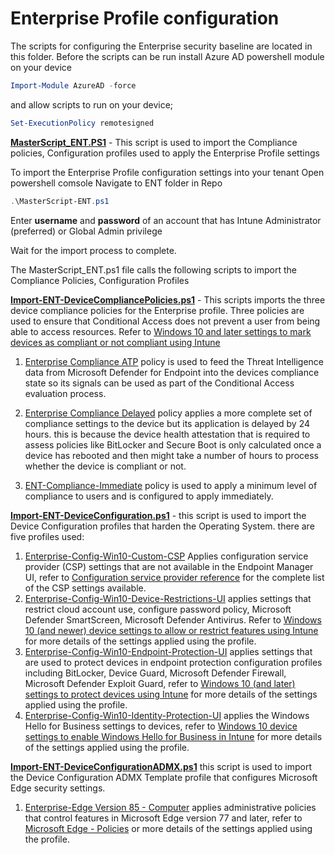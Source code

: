 
# Enterprise Profile configuration

The scripts for configuring the Enterprise security baseline are located in this folder. 
Before the scripts can be run install Azure AD powershell module on your device

```powershell
Import-Module AzureAD -force
```
and allow scripts to run on your device;
```powershell
Set-ExecutionPolicy remotesigned
```

[**MasterScript_ENT.PS1**](MasterScript-ENT.ps1) - This script is used to import the Compliance policies, Configuration profiles used to apply the Enterprise Profile settings
   
   To import the Enterprise Profile configuration settings into your tenant
   Open powershell comsole
   Navigate to ENT folder in Repo 
   ```powershell
   .\MasterScript-ENT.ps1
   ```
    
Enter **username** and **password** of an account that has Intune Administrator (preferred) or Global Admin privilege

Wait for the import process to complete.

The MasterScript_ENT.ps1 file calls the following scripts to import the Compliance Policies, Configuration Profiles



[**Import-ENT-DeviceCompliancePolicies.ps1**](Import-ENT-DeviceCompliancePolicies.ps1) - This scripts imports the three device compliance policies for the Enterprise profile. Three policies are used to ensure that Conditional Access does not prevent a user from being able to access resources. Refer to [Windows 10 and later settings to mark devices as compliant or not compliant using Intune](https://docs.microsoft.com/en-us/mem/intune/protect/compliance-policy-create-windows)
   
   1. [Enterprise Compliance ATP](JSON/DeviceCompliance/ENT-Compliance-ATP.json) policy is used to feed the Threat Intelligence data from Microsoft Defender for Endpoint into the devices compliance state so its signals can be used as part of the Conditional Access evaluation process.

   2. [Enterprise Compliance Delayed](JSON/DeviceCompliance/ENT-Compliance-Delayed.json) policy applies a more complete set of compliance settings to the device but its application is delayed by 24 hours.  this is because the device health attestation that is required to assess policies like BitLocker and Secure Boot is only calculated once a device has rebooted and then might take a number of hours to process whether the device is compliant or not.

   3. [ENT-Compliance-Immediate](JSON/DeviceCompliance/ENT-Compliance-Immediate.json) policy is used to apply a minimum level of compliance to users and is configured to apply immediately.

[**Import-ENT-DeviceConfiguration.ps1**](Import-ENT-DeviceConfiguration.ps1) - this script is used to import the Device Configuration profiles that harden the Operating System. there are five profiles used:
1.  [Enterprise-Config-Win10-Custom-CSP](JSON/DeviceConfiguration/Enterprise-Config-Win10-Custom-CSP_17-11-2020-17-00-43.json) Applies configuration service provider (CSP) settings that are not available in the Endpoint Manager UI, refer to [Configuration service provider reference](https://docs.microsoft.com/en-us/windows/client-management/mdm/configuration-service-provider-reference) for the complete list of the CSP settings available.
2.  [Enterprise-Config-Win10-Device-Restrictions-UI](JSON/DeviceConfiguration/Enterprise-Config-Win10-Device-Restrictions-UI_17-11-2020-17-00-43.json) applies settings that restrict cloud account use, configure password policy, Microsoft Defender SmartScreen, Microsoft Defender Antivirus.  Refer to [Windows 10 (and newer) device settings to allow or restrict features using Intune](https://docs.microsoft.com/en-us/mem/intune/configuration/device-restrictions-windows-10) for more details of the settings applied using the profile.
3.  [Enterprise-Config-Win10-Endpoint-Protection-UI](JSON/DeviceConfiguration/Enterprise-Config-Win10-Endpoint-Protection-UI_17-11-2020-17-00-43.json) applies settings that are used to protect devices in endpoint protection configuration profiles including BitLocker, Device Guard, Microsoft Defender Firewall, Microsoft Defender Exploit Guard, refer to [Windows 10 (and later) settings to protect devices using Intune](https://docs.microsoft.com/en-us/mem/intune/protect/endpoint-protection-windows-10?toc=/intune/configuration/toc.json&bc=/intune/configuration/breadcrumb/toc.json) for more details of the settings applied using the profile.
4.  [Enterprise-Config-Win10-Identity-Protection-UI](JSON/DeviceConfiguration/Enterprise-Config-Win10-Identity-Protection-UI_17-11-2020-17-00-43.json) applies the Windows Hello for Business settings to devices, refer to [Windows 10 device settings to enable Windows Hello for Business in Intune](https://docs.microsoft.com/en-us/mem/intune/protect/identity-protection-windows-settings?toc=/intune/configuration/toc.json&bc=/intune/configuration/breadcrumb/toc.json) for more details of the settings applied using the profile.

[**Import-ENT-DeviceConfigurationADMX.ps1**](JSON/DeviceConfigurationADMX/Enterprise-Edge%20Version%2085%20-%20Computer.json) this script is used to import the Device Configuration ADMX Template profile that configures Microsoft Edge security settings.

1.  [Enterprise-Edge Version 85 - Computer](JSON/DeviceConfigurationADMX/Enterprise-Edge%20Version%2085%20-%20Computer.json) applies administrative policies that control features in Microsoft Edge version 77 and later, refer to [Microsoft Edge - Policies](https://docs.microsoft.com/en-us/DeployEdge/microsoft-edge-policies) or more details of the settings applied using the profile.
